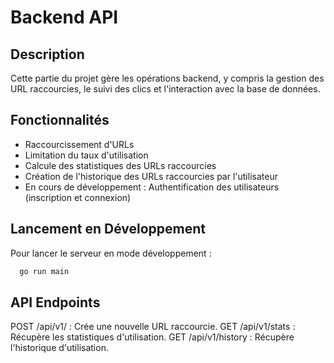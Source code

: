 # Backend API

## Description

Cette partie du projet gère les opérations backend, y compris la gestion des URL raccourcies, le suivi des clics et l'interaction avec la base de données.

## Fonctionnalités

- Raccourcissement d'URLs
- Limitation du taux d'utilisation
- Calcule des statistiques des URLs raccourcies
- Création de l'historique des URLs raccourcies par l'utilisateur
- En cours de développement : Authentification des utilisateurs (inscription et connexion)

## Lancement en Développement

Pour lancer le serveur en mode développement :

```bash
  go run main
```

## API Endpoints

POST /api/v1/ : Crée une nouvelle URL raccourcie.
GET /api/v1/stats : Récupère les statistiques d'utilisation.
GET /api/v1/history : Récupère l'historique d'utilisation.
